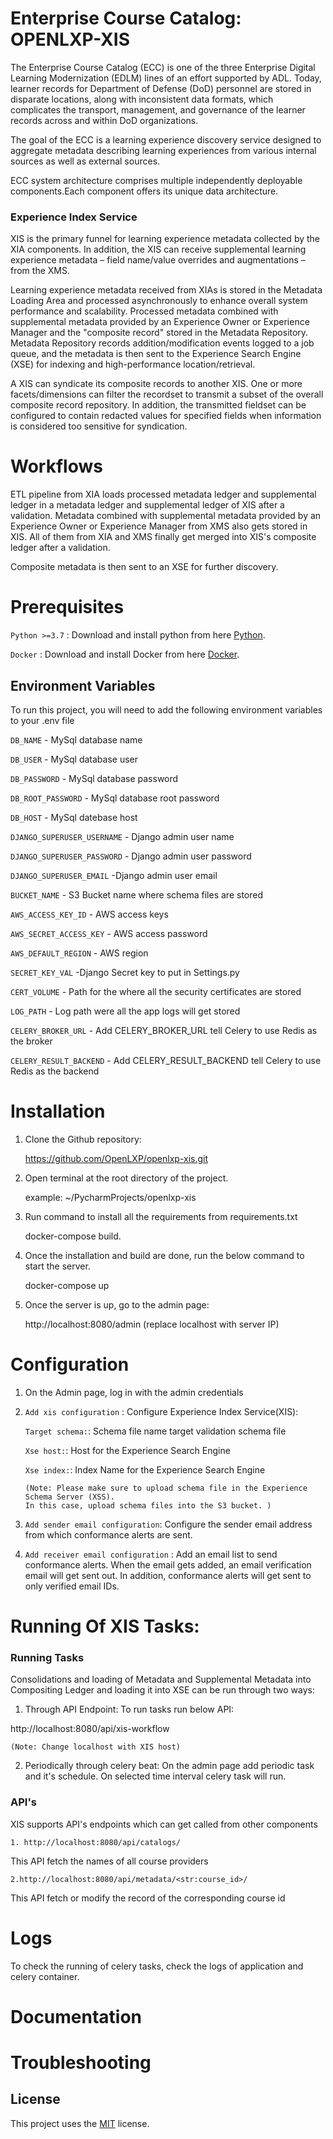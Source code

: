 
# Enterprise Course Catalog: OPENLXP-XIS

The Enterprise Course Catalog (ECC) is one of the three Enterprise Digital Learning Modernization (EDLM) lines of an effort supported by ADL. Today, learner records for Department of Defense (DoD) personnel are stored in disparate locations, along with inconsistent data formats, which complicates the transport, management, and governance of the learner records across and within DoD organizations.  

The goal of the ECC is a learning experience discovery service designed to aggregate metadata describing learning experiences from various internal sources as well as external sources.

ECC system architecture comprises multiple independently deployable components.Each component offers its unique data architecture.

### Experience Index Service

XIS is the primary funnel for learning experience metadata collected by the XIA components. In addition, the XIS can receive supplemental learning experience metadata – field name/value overrides and augmentations – from the XMS.  

Learning experience metadata received from XIAs is stored in the Metadata Loading Area and processed asynchronously to enhance overall system performance and scalability. Processed metadata combined with supplemental metadata provided by an Experience Owner or Experience Manager and the "composite record" stored in the Metadata Repository. Metadata Repository records addition/modification events logged to a job queue, and the metadata is then sent to the Experience Search Engine (XSE) for indexing and high-performance location/retrieval. 

A XIS can syndicate its composite records to another XIS. One or more facets/dimensions can filter the recordset to transmit a subset of the overall composite record repository. In addition, the transmitted fieldset can be configured to contain redacted values for specified fields when information is considered too sensitive for syndication. 

# Workflows
ETL pipeline from XIA loads processed metadata ledger and supplemental ledger in a metadata ledger and supplemental ledger of XIS after a validation. Metadata combined with supplemental metadata provided by an Experience Owner or Experience Manager from XMS also gets stored in XIS. All of them from XIA and XMS finally get merged into XIS's composite ledger after a validation.  

Composite metadata is then sent to an XSE for further discovery.

# Prerequisites
`Python >=3.7` : Download and install python from here [Python](https://www.python.org/downloads/).

`Docker` : Download and install Docker from here [Docker](https://www.docker.com/products/docker-desktop).


## Environment Variables

To run this project, you will need to add the following environment variables to your .env file

`DB_NAME` - MySql database name

`DB_USER` - MySql database user

`DB_PASSWORD` - MySql database password

`DB_ROOT_PASSWORD` - MySql database root password

`DB_HOST` - MySql datebase host

`DJANGO_SUPERUSER_USERNAME` - Django admin user name

`DJANGO_SUPERUSER_PASSWORD` - Django admin user password

`DJANGO_SUPERUSER_EMAIL` -Django admin user email

`BUCKET_NAME` - S3 Bucket name where schema files are stored

`AWS_ACCESS_KEY_ID` - AWS access keys

`AWS_SECRET_ACCESS_KEY` - AWS access password

`AWS_DEFAULT_REGION` - AWS region

`SECRET_KEY_VAL` -Django Secret key to put in Settings.py

`CERT_VOLUME` - Path for the where all the security certificates are stored

`LOG_PATH` - Log path were all the app logs will get stored

`CELERY_BROKER_URL` - Add CELERY_BROKER_URL tell Celery to use Redis as the broker

`CELERY_RESULT_BACKEND` - Add CELERY_RESULT_BACKEND tell Celery to use Redis as the backend


# Installation

1. Clone the Github repository:

    https://github.com/OpenLXP/openlxp-xis.git

2. Open terminal at the root directory of the project.
    
    example: ~/PycharmProjects/openlxp-xis

3. Run command to install all the requirements from requirements.txt 
    
    docker-compose build.

4. Once the installation and build are done, run the below command to start the server.
    
    docker-compose up

5. Once the server is up, go to the admin page:
    
    http://localhost:8080/admin (replace localhost with server IP)


# Configuration

1. On the Admin page, log in with the admin credentials 


2.  `Add xis configuration` : Configure Experience Index Service(XIS):

    `Target schema:`: Schema file name target validation schema file
    
    `Xse host:`: Host for the Experience Search Engine
    
    `Xse index:`: Index Name for the Experience Search Engine
    
        (Note: Please make sure to upload schema file in the Experience Schema Server (XSS). 
        In this case, upload schema files into the S3 bucket. )

5. `Add sender email configuration`: Configure the sender email address from which conformance alerts are sent.

6. `Add receiver email configuration` : 
Add an email list to send conformance alerts. When the email gets added, an email verification email will get sent out. In addition, conformance alerts will get sent to only verified email IDs.


# Running Of XIS Tasks:

### Running Tasks
Consolidations and loading of Metadata and Supplemental Metadata into Compositing Ledger and loading it into XSE can be run through two ways:

1. Through API Endpoint:
To run tasks run below API:
    
http://localhost:8080/api/xis-workflow
        
    (Note: Change localhost with XIS host)

2. Periodically through celery beat: 
 On the admin page add periodic task and it's schedule. On selected time interval celery task will run.

### API's 
 XIS supports API's endpoints which can get called from other components

    1. http://localhost:8080/api/catalogs/
    
This API fetch the names of all course providers

    2.http://localhost:8080/api/metadata/<str:course_id>/
    
This API fetch or modify the record of the corresponding course id

# Logs
To check the running of celery tasks, check the logs of application and celery container.

# Documentation

# Troubleshooting


## License

 This project uses the [MIT](http://www.apache.org/licenses/LICENSE-2.0) license.
  
